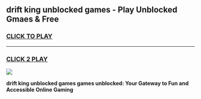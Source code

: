 
## drift king unblocked games - Play Unblocked Gmaes & Free
<h3>
<a href="https://premium.freeplayer.one?title=drift_king_unblocked_games&ref=19F">CLICK TO PLAY</a></h3>
<hr>

<h3>
<a href="https://premium.freeplayer.one?title=drift_king_unblocked_games&ref=19F">CLICK 2 PLAY</a>
  
</h3>

<a href="https://premium.freeplayer.one?title=drift_king_unblocked_games&ref=19F/"><img src="https://clearcache.store/games.png"></a>


**drift king unblocked games games unblocked: Your Gateway to Fun and Accessible Online Gaming**
